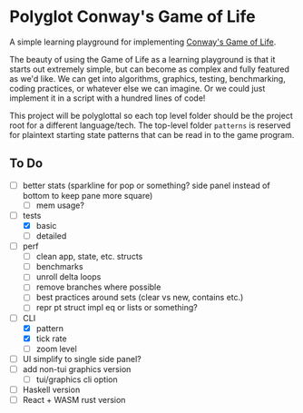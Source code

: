 # Polyglot Conway's Game of Life

A simple learning playground for implementing [Conway's Game of Life](https://en.wikipedia.org/wiki/Conway%27s_Game_of_Life).

The beauty of using the Game of Life as a learning playground is that it starts out extremely simple, but can become as complex and fully featured as we'd like. We can get into algorithms, graphics, testing, benchmarking, coding practices, or whatever else we can imagine. Or we could just implement it in a script with a hundred lines of code!

This project will be polyglottal so each top level folder should be the project root for a different language/tech. The top-level folder `patterns` is reserved for plaintext starting state patterns that can be read in to the game program.

## To Do

- [ ] better stats (sparkline for pop or something? side panel instead of bottom to keep pane more square)
  - [ ] mem usage?
- [ ] tests
  - [x] basic
  - [ ] detailed
- [ ] perf
  - [ ] clean app, state, etc. structs
  - [ ] benchmarks
  - [ ] unroll delta loops
  - [ ] remove branches where possible
  - [ ] best practices around sets (clear vs new, contains etc.)
  - [ ] repr pt struct impl eq or lists or something?
- [ ] CLI
  - [x] pattern
  - [x] tick rate
  - [ ] zoom level
- [ ] UI simplify to single side panel?
- [ ] add non-tui graphics version
  - [ ] tui/graphics cli option
- [ ] Haskell version
- [ ] React + WASM rust version
